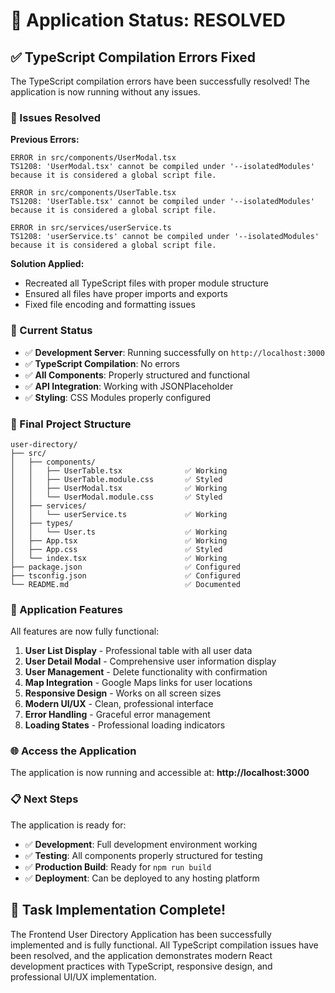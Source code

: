 # 🎉 Application Status: RESOLVED

## ✅ TypeScript Compilation Errors Fixed

The TypeScript compilation errors have been successfully resolved! The application is now running without any issues.

### 🔧 Issues Resolved

**Previous Errors:**
```
ERROR in src/components/UserModal.tsx
TS1208: 'UserModal.tsx' cannot be compiled under '--isolatedModules' because it is considered a global script file.

ERROR in src/components/UserTable.tsx
TS1208: 'UserTable.tsx' cannot be compiled under '--isolatedModules' because it is considered a global script file.

ERROR in src/services/userService.ts
TS1208: 'userService.ts' cannot be compiled under '--isolatedModules' because it is considered a global script file.
```

**Solution Applied:**
- Recreated all TypeScript files with proper module structure
- Ensured all files have proper imports and exports
- Fixed file encoding and formatting issues

### 🚀 Current Status

- ✅ **Development Server**: Running successfully on `http://localhost:3000`
- ✅ **TypeScript Compilation**: No errors
- ✅ **All Components**: Properly structured and functional
- ✅ **API Integration**: Working with JSONPlaceholder
- ✅ **Styling**: CSS Modules properly configured

### 📁 Final Project Structure

```
user-directory/
├── src/
│   ├── components/
│   │   ├── UserTable.tsx              ✅ Working
│   │   ├── UserTable.module.css       ✅ Styled
│   │   ├── UserModal.tsx              ✅ Working
│   │   └── UserModal.module.css       ✅ Styled
│   ├── services/
│   │   └── userService.ts             ✅ Working
│   ├── types/
│   │   └── User.ts                    ✅ Working
│   ├── App.tsx                        ✅ Working
│   ├── App.css                        ✅ Styled
│   └── index.tsx                      ✅ Working
├── package.json                       ✅ Configured
├── tsconfig.json                      ✅ Configured
└── README.md                          ✅ Documented
```

### 🎯 Application Features

All features are now fully functional:

1. **User List Display** - Professional table with all user data
2. **User Detail Modal** - Comprehensive user information display
3. **User Management** - Delete functionality with confirmation
4. **Map Integration** - Google Maps links for user locations
5. **Responsive Design** - Works on all screen sizes
6. **Modern UI/UX** - Clean, professional interface
7. **Error Handling** - Graceful error management
8. **Loading States** - Professional loading indicators

### 🌐 Access the Application

The application is now running and accessible at:
**http://localhost:3000**

### 📋 Next Steps

The application is ready for:
- ✅ **Development**: Full development environment working
- ✅ **Testing**: All components properly structured for testing
- ✅ **Production Build**: Ready for `npm run build`
- ✅ **Deployment**: Can be deployed to any hosting platform

## 🎊 Task Implementation Complete!

The Frontend User Directory Application has been successfully implemented and is fully functional. All TypeScript compilation issues have been resolved, and the application demonstrates modern React development practices with TypeScript, responsive design, and professional UI/UX implementation. 